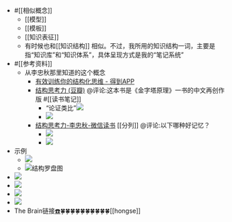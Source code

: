 - #[[相似概念]]
    - [[模型]]
    - [[模板]]
    - [[知识表征]]
    - 有时候也和[[知识结构]] 相似。不过，我所用的知识结构一词，主要是指“知识库”和“知识体系”，具体呈现方式是我的“笔记系统”
- #[[参考资料]]
    - 从李忠秋那里知道的这个概念
        - [有效训练你的结构化思维 - 得到APP](https://www.dedao.cn/course/detail?id=YE36g8pDr7WJoQasROKP4Z5Rlwjy0z)
        - [结构思考力 (豆瓣)](https://book.douban.com/subject/26145094/) @评论:这本书是《金字塔原理》一书的中文再创作版 #[[读书笔记]]
            - “论证类比”![](https://firebasestorage.googleapis.com/v0/b/firescript-577a2.appspot.com/o/imgs%2Fapp%2Fxinyiheng%2FbmJbI6rLHE.png?alt=media&token=bc85b821-95d5-4479-baf1-e38691103031)
            - ![](https://firebasestorage.googleapis.com/v0/b/firescript-577a2.appspot.com/o/imgs%2Fapp%2Fxinyiheng%2FvnqrTcvYMH.png?alt=media&token=afe60fcb-f17a-4585-9116-95bc8ab82627)
        - [结构思考力-李忠秋-微信读书](https://weread.qq.com/web/reader/7b4323a05cd1677b4062a4dka87322c014a87ff679a21ea) [[分列]] @评论:以下哪种好记忆？
            - ![](https://firebasestorage.googleapis.com/v0/b/firescript-577a2.appspot.com/o/imgs%2Fapp%2Fxinyiheng%2FRNjTL2P_yG.png?alt=media&token=6aa700e1-921a-4dfa-935f-5c0550cafb0c)
            - ![](https://firebasestorage.googleapis.com/v0/b/firescript-577a2.appspot.com/o/imgs%2Fapp%2Fxinyiheng%2FYmW-YKY6an.png?alt=media&token=02708a7b-27c0-4e97-891a-0bfa6ed14ac0)
- 示例
    - ![](https://firebasestorage.googleapis.com/v0/b/firescript-577a2.appspot.com/o/imgs%2Fapp%2Fxinyiheng%2FUvGgJlzMcG.jpg?alt=media&token=94168a36-bf40-4e2d-88fb-d7509993563e)
    - ![](https://firebasestorage.googleapis.com/v0/b/firescript-577a2.appspot.com/o/imgs%2Fapp%2Fxinyiheng%2F95wLT7oTwo.jpg?alt=media&token=8aff9ce2-9dbf-4d66-a90c-ba885a9acf18)结构罗盘图
- ![](https://firebasestorage.googleapis.com/v0/b/firescript-577a2.appspot.com/o/imgs%2Fapp%2Fxinyiheng%2FhaJPO2mJun.png?alt=media&token=fa6526de-c67b-4467-9200-47c739b1731a)
- ![](https://firebasestorage.googleapis.com/v0/b/firescript-577a2.appspot.com/o/imgs%2Fapp%2Fxinyiheng%2FhHDXvZjThW.jpg?alt=media&token=2b77eba0-7608-4917-b4e3-8d8968af9774)
- ![](https://firebasestorage.googleapis.com/v0/b/firescript-577a2.appspot.com/o/imgs%2Fapp%2Fxinyiheng%2FqEXbwEoCUG.jpg?alt=media&token=2a9dedef-dcc3-4448-8f82-aa9daadb6b3c)
- ![](https://firebasestorage.googleapis.com/v0/b/firescript-577a2.appspot.com/o/imgs%2Fapp%2Fxinyiheng%2FNeB1boDa_H.jpg?alt=media&token=c3336cda-704a-4744-a054-26279df98d67)
- The Brain链接[☎️](brain://api.thebrain.com/g7PXu0IyM0ucARb24SvxiA/A-aRBO1UC0K4eJHvwWmHUw/%E7%9F%A5%E8%AF%86%E6%99%B6%E4%BD%93)🍀🍀🍀🍀🍀🍀🍀🍀🍀🍀[[hongse]]
